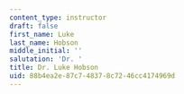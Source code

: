 ```yaml
---
content_type: instructor
draft: false
first_name: Luke
last_name: Hobson
middle_initial: ''
salutation: 'Dr. '
title: Dr. Luke Hobson
uid: 88b4ea2e-87c7-4837-8c72-46cc4174969d
---
```

